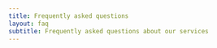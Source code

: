 ```yaml
---
title: Frequently asked questions
layout: faq
subtitle: Frequently asked questions about our services
---
```

